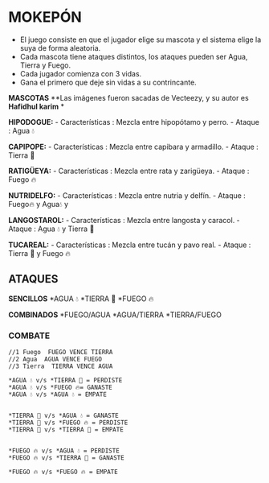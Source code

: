 # MOKEPÓN

- El juego consiste en que el jugador elige su mascota y el sistema elige la suya de forma aleatoria. 
- Cada mascota tiene ataques distintos, los ataques pueden ser Agua, Tierra y Fuego.
- Cada jugador comienza con 3 vidas.
- Gana el primero que deje sin vidas a su contrincante.



**MASCOTAS**
**Las imágenes fueron sacadas de Vecteezy, y su autor es __Hafidhul karim__ *

**HIPODOGUE:**
    - Características : Mezcla entre hipopótamo y perro.
    - Ataque : Agua 💧

**CAPIPOPE:**
    - Características : Mezcla entre capibara y armadillo.
    - Ataque : Tierra 🌱

**RATIGÜEYA:**
    - Características : Mezcla entre rata y zarigüeya.
    - Ataque : Fuego 🔥

**NUTRIDELFO:**
    - Características : Mezcla entre nutria y delfín.
    - Ataque : Fuego🔥 y Agua💧 y 

**LANGOSTAROL:**
    - Características : Mezcla entre langosta y caracol.
    - Ataque : Agua 💧 y Tierra 🌱 

**TUCAREAL:**
    - Características : Mezcla entre tucán y pavo real.
    - Ataque : Tierra 🌱 y Fuego 🔥


## ATAQUES


**SENCILLOS**
    *AGUA 💧
    *TIERRA 🌱
    *FUEGO 🔥

**COMBINADOS**
    *FUEGO/AGUA
    *AGUA/TIERRA
    *TIERRA/FUEGO

### COMBATE
    //1 Fuego  FUEGO VENCE TIERRA
    //2 Agua  AGUA VENCE FUEGO
    //3 Tierra  TIERRA VENCE AGUA

    *AGUA 💧 v/s *TIERRA 🌱 = PERDISTE
    *AGUA 💧 v/s *FUEGO 🔥= GANASTE
    *AGUA 💧 v/s *AGUA 💧 = EMPATE


    *TIERRA 🌱 v/s *AGUA 💧 = GANASTE
    *TIERRA 🌱 v/s *FUEGO 🔥 = PERDISTE
    *TIERRA 🌱 v/s *TIERRA 🌱 = EMPATE


    *FUEGO 🔥 v/s *AGUA 💧 = PERDISTE
    *FUEGO 🔥 v/s *TIERRA 🌱 = GANASTE

    *FUEGO 🔥 v/s *FUEGO 🔥 = EMPATE
